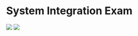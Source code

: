 # System Integration Exam
![](https://github.com/rasmus-bn/SystemIntegrationExam/workflows/FoodAPI/badge.svg)
![](https://github.com/rasmus-bn/SystemIntegrationExam/workflows/FeedbackAPI/badge.svg)
